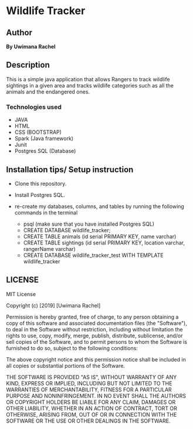 # Wildlife Tracker

## Author

**By Uwimana Rachel**

## Description

This is a simple java application that allows Rangers to track wildlife sightings in a given area and tracks wildlife categories such as all the animals and the endangered ones.

### Technologies used

* JAVA 
* HTML
* CSS (BOOTSTRAP)
* Spark (Java framework)
* Junit
* Postgres SQL (Database)


## Installation tips/ Setup instruction

* Clone this repository.
* Install  Postgres SQL.
* re-create my databases, columns, and tables by running the following commands in the terminal

  * psql (make sure that you have installed Postgres SQL)
  * CREATE DATABASE wildlife_tracker;
  * CREATE TABLE animals (id serial PRIMARY KEY, name varchar)
  * CREATE TABLE sightings (id serial PRIMARY KEY, location varchar, rangerName varchar)
  * CREATE DATABASE wildlife_tracker_test WITH TEMPLATE wildlife_tracker
  
  
## LICENSE

MIT License

Copyright (c) [2019] [Uwimana Rachel]

Permission is hereby granted, free of charge, to any person obtaining a copy of this software and associated documentation files (the "Software"), to deal in the Software without restriction, including without limitation the rights to use, copy, modify, merge, publish, distribute, sublicense, and/or sell copies of the Software, and to permit persons to whom the Software is furnished to do so, subject to the following conditions:

The above copyright notice and this permission notice shall be included in all copies or substantial portions of the Software.

THE SOFTWARE IS PROVIDED "AS IS", WITHOUT WARRANTY OF ANY KIND, EXPRESS OR IMPLIED, INCLUDING BUT NOT LIMITED TO THE WARRANTIES OF MERCHANTABILITY, FITNESS FOR A PARTICULAR PURPOSE AND NONINFRINGEMENT. IN NO EVENT SHALL THE AUTHORS OR COPYRIGHT HOLDERS BE LIABLE FOR ANY CLAIM, DAMAGES OR OTHER LIABILITY, WHETHER IN AN ACTION OF CONTRACT, TORT OR OTHERWISE, ARISING FROM, OUT OF OR IN CONNECTION WITH THE SOFTWARE OR THE USE OR OTHER DEALINGS IN THE SOFTWARE.
